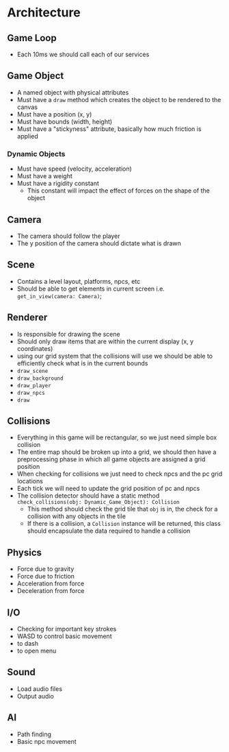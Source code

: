 # Architecture

## Game Loop

- Each 10ms we should call each of our services

## Game Object

- A named object with physical attributes
- Must have a `draw` method which creates the object to be rendered to the canvas
- Must have a position (x, y)
- Must have bounds (width, height)
- Must have a "stickyness" attribute, basically how much friction is applied

### Dynamic Objects

- Must have speed (velocity, acceleration)
- Must have a weight
- Must have a rigidity constant
  - This constant will impact the effect of forces on the shape of the object

## Camera

- The camera should follow the player
- The y position of the camera should dictate what is drawn

## Scene

- Contains a level layout, platforms, npcs, etc
- Should be able to get elements in current screen i.e. `get_in_view(camera: Camera)`;

## Renderer

- Is responsible for drawing the scene
- Should only draw items that are within the current display (x, y coordinates)
- using our grid system that the collisions will use we should be able to efficiently
  check what is in the current bounds
- `draw_scene`
- `draw_background`
- `draw_player`
- `draw_npcs`
- `draw`

## Collisions

- Everything in this game will be rectangular, so we just need simple box collision
- The entire map should be broken up into a grid, we should then have a preprocessing phase
  in which all game objects are assigned a grid position
- When checking for collisions we just need to check npcs and the pc grid locations
- Each tick we will need to update the grid position of pc and npcs
- The collision detector should have a static method `check_collisions(obj: Dynamic_Game_Object): Collision`
  - This method should check the grid tile that `obj` is in, the check for a collision with any objects in the
    tile
  - If there is a collision, a `Collision` instance will be returned, this class should encapsulate the data
    required to handle a collision

## Physics

- Force due to gravity
- Force due to friction
- Acceleration from force
- Deceleration from force

## I/O

- Checking for important key strokes
- WASD to control basic movement
- <Space> to dash
- <Esc> to open menu

## Sound

- Load audio files
- Output audio

## AI

- Path finding
- Basic npc movement

